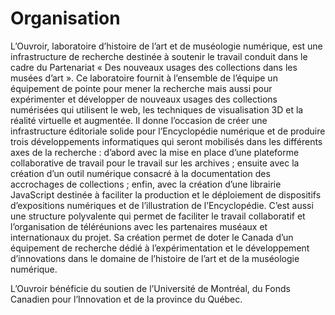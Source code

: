 # Organisation

L’Ouvroir, laboratoire d’histoire de l’art et de muséologie numérique, est une infrastructure de recherche destinée à soutenir le travail conduit dans le cadre du Partenariat « Des nouveaux usages des collections dans les musées d’art ». Ce laboratoire fournit à l’ensemble de l’équipe un équipement de pointe pour mener la recherche mais aussi pour expérimenter et développer de nouveaux usages des collections numérisées qui utilisent le web, les techniques de visualisation 3D et la réalité virtuelle et augmentée. Il donne l’occasion de créer une infrastructure éditoriale solide pour l’Encyclopédie numérique et de produire trois développements informatiques qui seront mobilisés dans les différents axes de la recherche : d’abord avec la mise en place d’une plateforme collaborative de travail pour le travail sur les archives ; ensuite avec la création d’un outil numérique consacré à la documentation des accrochages de collections ; enfin, avec la création d’une librairie JavaScript destinée à faciliter la production et le déploiement de dispositifs d’expositions numériques et de l’illustration de l’Encyclopédie. C’est aussi une structure polyvalente qui permet de faciliter le travail collaboratif et l’organisation de téléréunions avec les partenaires muséaux et internationaux du projet. Sa création permet de doter le Canada d’un équipement de recherche dédié à l’expérimentation et le développement d’innovations dans le domaine de l’histoire de l’art et de la muséologie numérique.

L’Ouvroir bénéficie du soutien de l’Université de Montréal, du Fonds Canadien pour l’Innovation et de la province du Québec.

